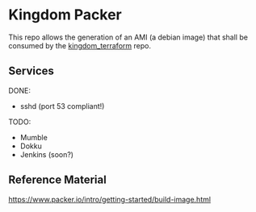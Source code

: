 # Kingdom Packer

This repo allows the generation of an AMI (a debian image) that shall be consumed by the [kingdom_terraform](../kingdom_terraform) repo.


## Services

DONE:
- sshd (port 53 compliant!)

TODO:
- Mumble
- Dokku
- Jenkins (soon?)


## Reference Material

https://www.packer.io/intro/getting-started/build-image.html

